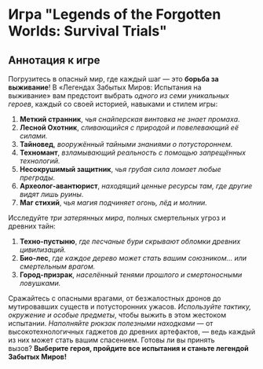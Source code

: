 # Игра "Legends of the Forgotten Worlds: Survival Trials"
## Аннотация к игре
Погрузитесь в опасный мир, где каждый шаг — это **борьба за выживание**! 
В «Легендах Забытых Миров: Испытания на выживание» вам предстоит выбрать *одного из семи уникальных героев*, каждый со своей историей, навыками и стилем игры:

1. **Меткий странник**, *чья снайперская винтовка не знает промаха.*
2. **Лесной Охотник**, *сливающийся с природой и повелевающий её силами.*
3. **Тайновед**, *вооружённый тайными знаниями о потустороннем.*
4. **Техномант**, *взламывающий реальность с помощью запрещённых технологий.*
5. **Несокрушимый защитник**, *чья грубая сила ломает любые преграды.*
6. **Археолог-авантюрист**, *находящий ценные ресурсы там, где другие видят лишь руины.*
7. **Маг стихий**, *чья магия подчиняет огонь, лёд и молнии.*

Исследуйте *три затерянных мира*, полных смертельных угроз и древних тайн:

1. **Техно-пустыню**, *где песчаные бури скрывают обломки древних цивилизаций.*
2. **Био-лес**, *где каждое дерево может стать вашим союзником… или смертельным врагом.*
3. **Город-призрак**, *населённый тенями прошлого и смертоносными ловушками.*

Сражайтесь с опасными врагами, от безжалостных дронов до мутировавших существ и потусторонних ужасов. *Используйте тактику, окружение и особые предметы*, чтобы выжить в этом жестоком испытании. *Наполняйте рюкзак полезными находками* — от высокотехнологичных гаджетов до древних артефактов, — ведь каждый из них может стать вашим спасением.
Готовы ли вы принять вызов? **Выберите героя, пройдите все испытания и станьте легендой Забытых Миров!**
